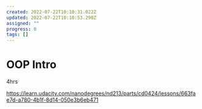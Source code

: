 ```yaml
---
created: 2022-07-22T10:10:31.022Z
updated: 2022-07-22T10:10:53.290Z
assigned: ""
progress: 0
tags: []
---
```


# OOP Intro

4hrs

<https://learn.udacity.com/nanodegrees/nd213/parts/cd0424/lessons/663fae7d-a780-4b1f-8d14-050e3b6eb471>
